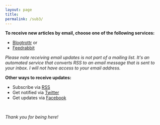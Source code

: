```yaml
---
layout: page
title: 
permalink: /sub3/
---
```


**To receive new articles by email, choose one of the following services:**

- [Blogtrottr](https://blogtrottr.com/) or
- [Feedrabbit](https://feedrabbit.com/)

*Please note receiving email updates is not part of a mailing list. It's an automated service that converts RSS to an email message that is sent to your inbox. I will not have access to your email address.*

**Other ways to receive updates:**
 
- Subscribe via [RSS](http://onewithnow.com/feed)
- Get notified via [Twitter](http://www.twitter.com/onewithnow)
- Get updates via [Facebook](http://www.facebook.com/onewithnow)

<br/>

*Thank you for being here!*

